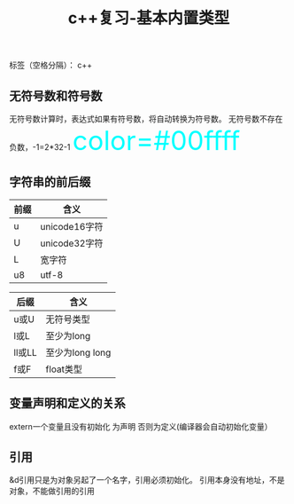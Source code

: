 ﻿---
layout: page
title: c++复习-基本内置类型
category: 
    - blogs
---

标签（空格分隔）： c++

## 无符号数和符号数

无符号数计算时，表达式如果有符号数，将自动转换为符号数。
无符号数不存在负数，-1=2*32-1
<font color=#00ffff size=72>color=#00ffff</font>
## 字符串的前后缀

前缀|含义
-|-
u| unicode16字符
U| unicode32字符
L|宽字符
u8|utf-8


后缀|含义
-|-
u或U| 无符号类型
l或L|至少为long
ll或LL| 至少为long long
f或F |float类型

## 变量声明和定义的关系

extern一个变量且没有初始化 为声明
否则为定义(编译器会自动初始化变量）

## 引用

&d引用只是为对象另起了一个名字，引用必须初始化。
引用本身没有地址，不是对象，不能做引用的引用
